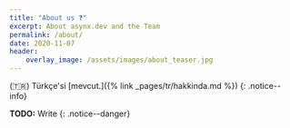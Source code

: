 ```yaml
---
title: "About us ❓"
excerpt: About asynx.dev and the Team
permalink: /about/
date: 2020-11-07
header:
    overlay_image: /assets/images/about_teaser.jpg
---
```


(🇹🇷) Türkçe'si [mevcut.]({% link _pages/tr/hakkinda.md %})
{: .notice--info}

**TODO:** Write
{: .notice--danger}
